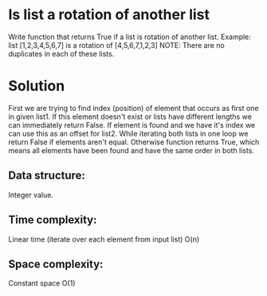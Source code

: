# Is list a rotation of another list

Write function that returns True if a list is rotation of another list.
Example: list [1,2,3,4,5,6,7] is a rotation of [4,5,6,7,1,2,3]
NOTE: There are no duplicates in each of these lists.

# Solution
First we are trying to find index (position) of element that occurs as first one in given list1. If this element doesn't exist or lists have different lengths we can immediately return False.
If element is found and we have it's index we can use this as an offset for list2. While iterating both lists in one loop we return False if elements aren't equal. Otherwise function returns True, which means all elements have been found and have the same order in both lists.


## Data structure:
Integer value.

## Time complexity:
Linear time (iterate over each element from input list)
O(n)

## Space complexity:
Constant space
O(1)